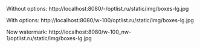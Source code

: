 Without options:
http://localhost:8080/-/optlist.ru/static/img/boxes-lg.jpg

With options:
http://localhost:8080/w-100/optlist.ru/static/img/boxes-lg.jpg

Now watermark:
http://localhost:8080/w-100_nw-1/optlist.ru/static/img/boxes-lg.jpg
